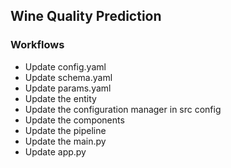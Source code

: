 ## Wine Quality Prediction

### Workflows

- Update config.yaml
- Update schema.yaml
- Update params.yaml
- Update the entity
- Update the configuration manager in src config
- Update the components
- Update the pipeline
- Update the main.py
- Update app.py
